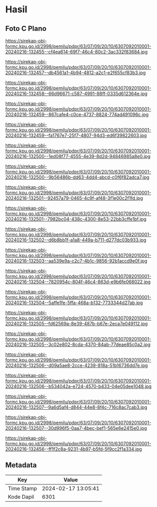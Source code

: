 # Hasil

## Foto C Plano

https://sirekap-obj-formc.kpu.go.id/2998/pemilu/pdpr/63/07/09/20/10/6307092010001-20240216-132455--cf4ea614-69f7-46c4-80c2-3ac332f83684.jpg

https://sirekap-obj-formc.kpu.go.id/2998/pemilu/pdpr/63/07/09/20/10/6307092010001-20240216-132457--db4561a1-4b94-4812-a2c1-e2f655cf83b3.jpg

https://sirekap-obj-formc.kpu.go.id/2998/pemilu/pdpr/63/07/09/20/10/6307092010001-20240216-132458--66d96671-c587-4991-88ff-0335d612364e.jpg

https://sirekap-obj-formc.kpu.go.id/2998/pemilu/pdpr/63/07/09/20/10/6307092010001-20240216-132459--867cafe4-c0ce-4737-8824-774ad491096c.jpg

https://sirekap-obj-formc.kpu.go.id/2998/pemilu/pdpr/63/07/09/20/10/6307092010001-20240216-132459--fa1767e7-25f7-4807-94d3-ed6f39822603.jpg

https://sirekap-obj-formc.kpu.go.id/2998/pemilu/pdpr/63/07/09/20/10/6307092010001-20240216-132500--1ed08f77-4555-4e39-8d2d-94846985a8e0.jpg

https://sirekap-obj-formc.kpu.go.id/2998/pemilu/pdpr/63/07/09/20/10/6307092010001-20240216-132500--9b56486b-dd63-4dd4-abcd-c0f6f82adca7.jpg

https://sirekap-obj-formc.kpu.go.id/2998/pemilu/pdpr/63/07/09/20/10/6307092010001-20240216-132501--92457a79-0465-4c9f-af48-3f1e00c2f1fd.jpg

https://sirekap-obj-formc.kpu.go.id/2998/pemilu/pdpr/63/07/09/20/10/6307092010001-20240216-132501--7982bc04-438c-4300-8e53-22bb3cffe1bf.jpg

https://sirekap-obj-formc.kpu.go.id/2998/pemilu/pdpr/63/07/09/20/10/6307092010001-20240216-132502--d6b8bb1f-a1a8-449a-b711-d277dc03b933.jpg

https://sirekap-obj-formc.kpu.go.id/2998/pemilu/pdpr/63/07/09/20/10/6307092010001-20240216-132503--aa539e9a-c2c7-4b1c-9856-92b1accd9e0f.jpg

https://sirekap-obj-formc.kpu.go.id/2998/pemilu/pdpr/63/07/09/20/10/6307092010001-20240216-132504--7820954c-804f-46c4-863d-e9b6fe068022.jpg

https://sirekap-obj-formc.kpu.go.id/2998/pemilu/pdpr/63/07/09/20/10/6307092010001-20240216-132504--5affe1fe-5ffa-468a-b132-7733344d27ab.jpg

https://sirekap-obj-formc.kpu.go.id/2998/pemilu/pdpr/63/07/09/20/10/6307092010001-20240216-132505--fd62569a-8e39-487b-b67e-2eca7e049112.jpg

https://sirekap-obj-formc.kpu.go.id/2998/pemilu/pdpr/63/07/09/20/10/6307092010001-20240216-132505--3c02e802-8cda-4370-84ab-77deae85c0a2.jpg

https://sirekap-obj-formc.kpu.go.id/2998/pemilu/pdpr/63/07/09/20/10/6307092010001-20240216-132506--d09a5ae8-2cce-4239-818a-51b16736dd7e.jpg

https://sirekap-obj-formc.kpu.go.id/2998/pemilu/pdpr/63/07/09/20/10/6307092010001-20240216-132506--b534042a-e724-4570-b433-04e05dee1048.jpg

https://sirekap-obj-formc.kpu.go.id/2998/pemilu/pdpr/63/07/09/20/10/6307092010001-20240216-132507--9a6d5af4-d844-44e8-8f4c-716c8ac7cab3.jpg

https://sirekap-obj-formc.kpu.go.id/2998/pemilu/pdpr/63/07/09/20/10/6307092010001-20240216-132507--30d996f5-0aa7-4bec-bef1-565e6e2415e0.jpg

https://sirekap-obj-formc.kpu.go.id/2998/pemilu/pdpr/63/07/09/20/10/6307092010001-20240216-132456--ff1f2c8a-9231-4b97-b5fd-5f9cc2f1a334.jpg


## Metadata

| Key        | Value               |
| ---------- | ------------------- |
| Time Stamp | 2024-02-17 13:05:41 |
| Kode Dapil | 6301                |



